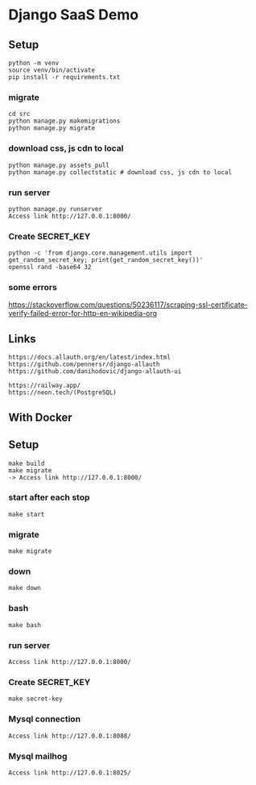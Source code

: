 # Django SaaS Demo

## Setup
```
python -m venv
source venv/bin/activate
pip install -r requirements.txt
```

### migrate
```
cd src
python manage.py makemigrations
python manage.py migrate
```

### download css, js cdn to local
```
python manage.py assets_pull
python manage.py collectstatic # download css, js cdn to local
```

### run server
```
python manage.py runserver
Access link http://127.0.0.1:8000/
```

### Create SECRET_KEY
```
python -c 'from django.core.management.utils import get_random_secret_key; print(get_random_secret_key())'
openssl rand -base64 32
```


### some errors
https://stackoverflow.com/questions/50236117/scraping-ssl-certificate-verify-failed-error-for-http-en-wikipedia-org

## Links
```
https://docs.allauth.org/en/latest/index.html
https://github.com/pennersr/django-allauth
https://github.com/danihodovic/django-allauth-ui

https://railway.app/
https://neon.tech/(PostgreSQL)
```

## With Docker
## Setup
```
make build
make migrate
-> Access link http://127.0.0.1:8000/
```

### start after each stop
```
make start
```

### migrate
```
make migrate
```

### down
```
make down
```

### bash
```
make bash
```

### run server
```
Access link http://127.0.0.1:8000/
```

### Create SECRET_KEY
```
make secret-key
```

### Mysql connection
```
Access link http://127.0.0.1:8088/
```

### Mysql mailhog
```
Access link http://127.0.0.1:8025/
```
